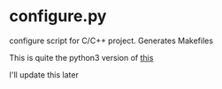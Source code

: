 configure.py
============

configure script for C/C++ project. Generates Makefiles

This is quite the python3 version of [this](https://github.com/posva/configure-script)

I'll update this later
